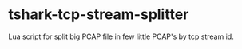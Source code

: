 # tshark-tcp-stream-splitter
Lua script for split big PCAP file in few little PCAP's by tcp stream id.
